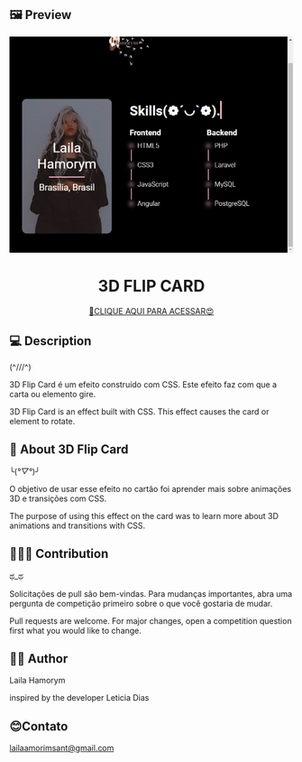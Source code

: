 ## 🖼️ Preview

![3D-Flip-Card](imagem/Lailaa.png)

<h1 align="center">3D FLIP CARD</h1>

<div align="center">

[🔗CLIQUE AQUI PARA ACESSAR😍](https://lailaamorim.github.io/3D-Flip-Card/)

</div>

## 💻 Description
(^///^)

<p>3D Flip Card é um efeito construído com CSS. Este efeito faz com que a carta ou elemento gire.</p>

<p>3D Flip Card is an effect built with CSS. This effect causes the card or element to rotate.</p>

## 📖 About 3D Flip Card
╰(*°▽°*)╯

O objetivo de usar esse efeito no cartão foi aprender mais sobre animações 3D e transições com CSS.
     
The purpose of using this effect on the card was to learn more about 3D animations and transitions with CSS.

</p>
<p>
     

## 🧑‍🚀🚀 Contribution
ಥ_ಥ

<p>
Solicitações de pull são bem-vindas. Para mudanças importantes, abra uma pergunta de competição primeiro sobre o que você gostaria de mudar.

Pull requests are welcome. For major changes, open a competition question first what you would like to change.</p>

## 👩‍💻 Author
Laila Hamorym

<p>inspired by the developer Leticia Dias</p>

## 😊Contato
lailaamorimsant@gmail.com
